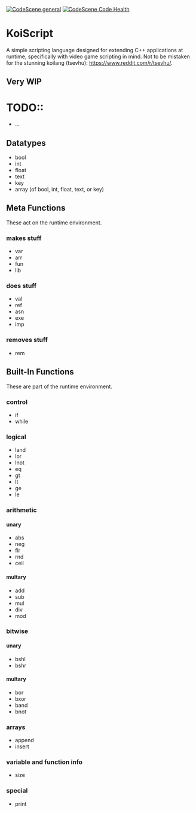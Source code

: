[![CodeScene general](https://codescene.io/images/analyzed-by-codescene-badge.svg)](https://codescene.io/projects/56597)
[![CodeScene Code Health](https://codescene.io/projects/56597/status-badges/code-health)](https://codescene.io/projects/56597)

# KoiScript
A simple scripting language designed for extending C++ applications at runtime, specifically with video game scripting
in mind. Not to be mistaken for the stunning koilang (tsevhu): https://www.reddit.com/r/tsevhu/.


## Very WIP
# TODO::
- ...

## Datatypes
- bool
- int
- float
- text
- key
- array (of bool, int, float, text, or key)


## Meta Functions
These act on the runtime environment.
### makes stuff
- var
- arr
- fun
- lib
### does stuff
- val
- ref
- asn
- exe
- imp
### removes stuff
- rem

## Built-In Functions
These are part of the runtime environment.
### control
- if
- while
### logical
- land
- lor
- lnot
- eq
- gt
- lt
- ge
- le
### arithmetic
#### unary
- abs
- neg
- flr
- rnd
- ceil
#### multary
- add
- sub
- mul
- div
- mod
### bitwise
#### unary
- bshl
- bshr
#### multary
- bor
- bxor
- band
- bnot
### arrays
- append
- insert
### variable and function info
- size
### special
- print
